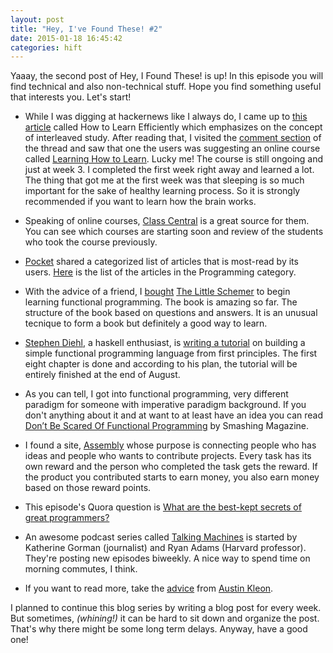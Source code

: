 ```yaml
---
layout: post
title: "Hey, I've Found These! #2"
date: 2015-01-18 16:45:42
categories: hift 
---
```

Yaaay, the second post of Hey, I Found These! is up! In this episode you will
find technical and also non-technical stuff. Hope you find something useful
that interests you. Let's start!

* While I was digging at hackernews like I always do, I came up to [this
article](http://lemire.me/blog/archives/2014/12/30/how-to-learn-efficiently/)
called How to Learn Efficiently which emphasizes on the concept of interleaved
study. After reading that, I visited the [comment
section](https://news.ycombinator.com/item?id=8815148) of the thread and saw
that one the users was suggesting an online course called
[Learning How to Learn](https://www.coursera.org/course/learning).
Lucky me! The course is still ongoing and just at week 3. I
completed the first week right away and learned a lot. The thing that got me at
the first week was that sleeping is so much important for the sake of healthy
learning process. So it is strongly recommended if you want to learn how the 
brain works.

* Speaking of online courses, [Class Central](https://www.class-central.com/)
is a great source for them. You can see which courses are starting soon and
review of the students who took the course previously.

* [Pocket](https://getpocket.com/) shared a categorized list of articles that
is most-read by its users.
[Here](http://getpocket.com/p/pocket-hits-2014/programming?ep=32) is the list
of the articles in the Programming category.

* With the advice of a friend,
I [bought](https://twitter.com/ozanyyildiz/status/555374425844219904)
[The Little
Schemer](http://www.amazon.com/The-Little-Schemer-4th-Edition/dp/0262560992)
to begin learning functional programming. The book is amazing so far. The
structure of the book based on questions and answers. It is an unusual tecnique
to form a book but definitely a good way to learn.

* [Stephen Diehl](https://twitter.com/smdiehl), a haskell enthusiast, is
[writing a tutorial](http://dev.stephendiehl.com/fun/) on building a simple
functional programming language from first principles. The first eight chapter
is done and according to his plan, the tutorial will be entirely finished at
the end of August.

* As you can tell, I got into functional programming, very different
paradigm for someone with imperative paradigm background. If you don't anything
about it and at want to at least have an idea you can read [Don’t Be Scared Of
Functional Programming](http://www.smashingmagazine.com/2014/07/02/dont-be-scared-of-functional-programming/)
by Smashing Magazine.

* I found a site, [Assembly](https://assembly.com/) whose purpose is connecting
people who has ideas and people who wants to contribute projects. Every task
has its own reward and the person who completed the task gets the reward. If
the product you contributed starts to earn money, you also earn money based on
those reward points.

* This episode's Quora question is [What are the best-kept secrets of great
programmers?](http://www.quora.com/What-are-the-best-kept-secrets-of-great-programmers/)

* An awesome podcast series called [Talking
Machines](http://www.thetalkingmachines.com/blog/) is started by Katherine
Gorman (journalist) and Ryan Adams (Harvard professor). They're
posting new episodes biweekly. A nice way to spend time on morning commutes,
I think.

* If you want to read more, take the
[advice](http://austinkleon.com/2014/12/29/how-to-read-more/) from 
[Austin Kleon](https://twitter.com/austinkleon).

I planned to continue this blog series by writing a blog post for every week.
But sometimes, *(whining!)* it can be hard to sit down and organize the post. 
That's why there might be some long term delays. Anyway, have a good one!
